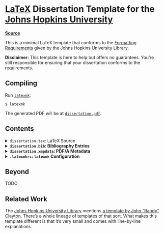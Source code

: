 # [LaTeX](https://www.latex-project.org) Dissertation Template for the [Johns Hopkins University](https://www.jhu.edu)

[**Source**](https://github.com/leafac/latex-dissertation-template-for-the-johns-hopkins-university)

This is a minimal LaTeX template that conforms to the [Formatting Requirements](https://www.library.jhu.edu/library-services/electronic-theses-dissertations/formatting-requirements/) given by the Johns Hopkins University Library.

**Disclaimer:** This template is here to help but offers no guarantees. You’re still responsible for ensuring that your dissertation conforms to the requirements.

## Compiling

Run [`latexmk`](https://ctan.org/pkg/latexmk):

```console
$ latexmk
```

The generated PDF will be at [`dissertation.pdf`](dissertation.pdf).

## Contents

<details>
<summary><code>dissertation.tex</code>: LaTeX Source</summary>

### PDF/A

https://www.pdf-online.com/osa/validate.aspx

</details>

<details>
<summary><strong><code>dissertation.bib</code>: Bibliography Entries</strong></summary>

```bib
@misc{template,
  author = "Leandro Facchinetti",
  title = "{LaTeX} {Dissertation} {Template} for the {Johns} {Hopkins} {University}",
  howpublished = "\url{https://github.com/leafac/latex-dissertation-template-for-the-johns-hopkins-university}",
  note = "Accessed 2020-03-13"
}
```

This is just an example of a bibliography entry. For more on managing a bibliography, refer to the [BibTeX](https://ctan.org/pkg/bibtex) documentation. Or use a citation manager such as [Zotero](https://www.zotero.org) or [BibDesk](https://bibdesk.sourceforge.io), which produce a `.bib` file.

</details>

<details>
<summary><strong><code>dissertation.xmpdata</code>: PDF/A Metadata</strong></summary>

```latex
\Title{!!TODO!!}
\Author{!!TODO!!}
\Language{en-US}
\Keywords{!!TODO!!\sep !!TODO!!\sep ...}
\Subject{!!TODO!!}
```

See [§ PDF/A](#pdf-a). For more options, refer to the documentation of the [`pdfx` package](https://ctan.org/pkg/pdfx).

</details>

<details>
<summary><strong><code>.latexmkrc</code>: <code>latexmk</code> Configuration</strong></summary>

```perl
$pdf_mode = 1;
```

Configure [`latexmk`](https://ctan.org/pkg/latexmk) to produce a PDF using the [`pdflatex`](https://ctan.org/pkg/pdftex) executable, as opposed to producing a DVI using the `latex` executable.

</details>

## Beyond

TODO

## Related Work

The [Johns Hopkins University Library](https://www.library.jhu.edu/library-services/electronic-theses-dissertations/formatting-requirements/) mentions [a template by John “Randy” Clayton](https://github.com/jrclayton/jhu-dissertation-mwe). There’s a whole lineage of templates of that sort. What makes this template different is that it’s very small and comes with line-by-line explanations.
